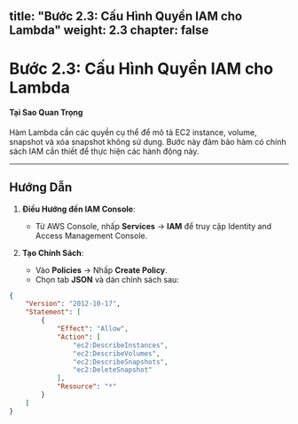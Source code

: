 title: "Bước 2.3: Cấu Hình Quyền IAM cho Lambda"
weight: 2.3
chapter: false
--------------

# Bước 2.3: Cấu Hình Quyền IAM cho Lambda

#### Tại Sao Quan Trọng

Hàm Lambda cần các quyền cụ thể để mô tả EC2 instance, volume, snapshot và xóa snapshot không sử dụng. Bước này đảm bảo hàm có chính sách IAM cần thiết để thực hiện các hành động này.

---

## Hướng Dẫn

1. **Điều Hướng đến IAM Console**:
   - Từ AWS Console, nhấp **Services** → **IAM** để truy cập Identity and Access Management Console.

2. **Tạo Chính Sách**:
   - Vào **Policies** → Nhấp **Create Policy**.
   - Chọn tab **JSON** và dán chính sách sau:

```json
{
    "Version": "2012-10-17",
    "Statement": [
        {
            "Effect": "Allow",
            "Action": [
                "ec2:DescribeInstances",
                "ec2:DescribeVolumes",
                "ec2:DescribeSnapshots",
                "ec2:DeleteSnapshot"
            ],
            "Resource": "*"
        }
    ]
}